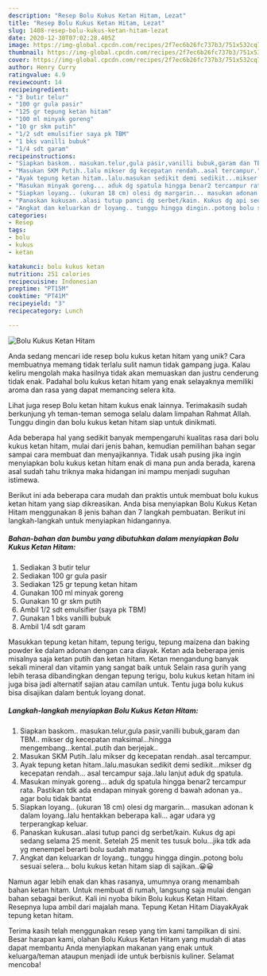 ```yaml
---
description: "Resep Bolu Kukus Ketan Hitam, Lezat"
title: "Resep Bolu Kukus Ketan Hitam, Lezat"
slug: 1408-resep-bolu-kukus-ketan-hitam-lezat
date: 2020-12-30T07:02:28.405Z
image: https://img-global.cpcdn.com/recipes/2f7ec6b26fc737b3/751x532cq70/bolu-kukus-ketan-hitam-foto-resep-utama.jpg
thumbnail: https://img-global.cpcdn.com/recipes/2f7ec6b26fc737b3/751x532cq70/bolu-kukus-ketan-hitam-foto-resep-utama.jpg
cover: https://img-global.cpcdn.com/recipes/2f7ec6b26fc737b3/751x532cq70/bolu-kukus-ketan-hitam-foto-resep-utama.jpg
author: Henry Curry
ratingvalue: 4.9
reviewcount: 14
recipeingredient:
- "3 butir telur"
- "100 gr gula pasir"
- "125 gr tepung ketan hitam"
- "100 ml minyak goreng"
- "10 gr skm putih"
- "1/2 sdt emulsifier saya pk TBM"
- "1 bks vanilli bubuk"
- "1/4 sdt garam"
recipeinstructions:
- "Siapkan baskom.. masukan.telur,gula pasir,vanilli bubuk,garam dan TBM.. mikser dg kecepatan maksimal...hingga mengembang...kental..putih dan berjejak.."
- "Masukan SKM Putih..lalu mikser dg kecepatan rendah..asal tercampur."
- "Ayak tepung ketan hitam..lalu.masukan sedikit demi sedikit...mikser dg kecepatan rendah... asal tercampur saja..lalu lanjut aduk dg spatula."
- "Masukan minyak goreng... aduk dg spatula hingga benar2 tercampur rata. Pastikan tdk ada endapan minyak goreng d bawah adonan ya.. agar bolu tidak bantat"
- "Siapkan loyang.. (ukuran 18 cm) olesi dg margarin... masukan adonan k dalam loyang..lalu hentakkan beberapa kali... agar udara yg terperangkap keluar."
- "Panaskan kukusan..alasi tutup panci dg serbet/kain. Kukus dg api sedang selama 25 menit. Setelah 25 menit tes tusuk bolu...jika tdk ada yg menempel berarti bolu sudah matang."
- "Angkat dan keluarkan dr loyang.. tunggu hingga dingin..potong bolu sesuai selera... bolu kukus ketan hitam siap di sajikan..😀😀"
categories:
- Resep
tags:
- bolu
- kukus
- ketan

katakunci: bolu kukus ketan 
nutrition: 251 calories
recipecuisine: Indonesian
preptime: "PT15M"
cooktime: "PT41M"
recipeyield: "3"
recipecategory: Lunch

---
```



![Bolu Kukus Ketan Hitam](https://img-global.cpcdn.com/recipes/2f7ec6b26fc737b3/751x532cq70/bolu-kukus-ketan-hitam-foto-resep-utama.jpg)

Anda sedang mencari ide resep bolu kukus ketan hitam yang unik? Cara membuatnya memang tidak terlalu sulit namun tidak gampang juga. Kalau keliru mengolah maka hasilnya tidak akan memuaskan dan justru cenderung tidak enak. Padahal bolu kukus ketan hitam yang enak selayaknya memiliki aroma dan rasa yang dapat memancing selera kita.

Lihat juga resep Bolu ketan hitam kukus enak lainnya. Terimakasih sudah berkunjung yh teman-teman semoga selalu dalam limpahan Rahmat Allah. Tunggu dingin dan bolu kukus ketan hitam siap untuk dinikmati.

Ada beberapa hal yang sedikit banyak mempengaruhi kualitas rasa dari bolu kukus ketan hitam, mulai dari jenis bahan, kemudian pemilihan bahan segar sampai cara membuat dan menyajikannya. Tidak usah pusing jika ingin menyiapkan bolu kukus ketan hitam enak di mana pun anda berada, karena asal sudah tahu triknya maka hidangan ini mampu menjadi suguhan istimewa.


Berikut ini ada beberapa cara mudah dan praktis untuk membuat bolu kukus ketan hitam yang siap dikreasikan. Anda bisa menyiapkan Bolu Kukus Ketan Hitam menggunakan 8 jenis bahan dan 7 langkah pembuatan. Berikut ini langkah-langkah untuk menyiapkan hidangannya.

<!--inarticleads1-->

##### Bahan-bahan dan bumbu yang dibutuhkan dalam menyiapkan Bolu Kukus Ketan Hitam:

1. Sediakan 3 butir telur
1. Sediakan 100 gr gula pasir
1. Sediakan 125 gr tepung ketan hitam
1. Gunakan 100 ml minyak goreng
1. Gunakan 10 gr skm putih
1. Ambil 1/2 sdt emulsifier (saya pk TBM)
1. Gunakan 1 bks vanilli bubuk
1. Ambil 1/4 sdt garam


Masukkan tepung ketan hitam, tepung terigu, tepung maizena dan baking powder ke dalam adonan dengan cara diayak. Ketan ada beberapa jenis misalnya saja ketan putih dan ketan hitam. Ketan mengandung banyak sekali mineral dan vitamin yang sangat baik untuk Selain rasa gurih yang lebih terasa dibandingkan dengan tepung terigu, bolu kukus ketan hitam ini juga bisa jadi alternatif sajian atau camilan untuk. Tentu juga bolu kukus bisa disajikan dalam bentuk loyang donat. 

<!--inarticleads2-->

##### Langkah-langkah menyiapkan Bolu Kukus Ketan Hitam:

1. Siapkan baskom.. masukan.telur,gula pasir,vanilli bubuk,garam dan TBM.. mikser dg kecepatan maksimal...hingga mengembang...kental..putih dan berjejak..
1. Masukan SKM Putih..lalu mikser dg kecepatan rendah..asal tercampur.
1. Ayak tepung ketan hitam..lalu.masukan sedikit demi sedikit...mikser dg kecepatan rendah... asal tercampur saja..lalu lanjut aduk dg spatula.
1. Masukan minyak goreng... aduk dg spatula hingga benar2 tercampur rata. Pastikan tdk ada endapan minyak goreng d bawah adonan ya.. agar bolu tidak bantat
1. Siapkan loyang.. (ukuran 18 cm) olesi dg margarin... masukan adonan k dalam loyang..lalu hentakkan beberapa kali... agar udara yg terperangkap keluar.
1. Panaskan kukusan..alasi tutup panci dg serbet/kain. Kukus dg api sedang selama 25 menit. Setelah 25 menit tes tusuk bolu...jika tdk ada yg menempel berarti bolu sudah matang.
1. Angkat dan keluarkan dr loyang.. tunggu hingga dingin..potong bolu sesuai selera... bolu kukus ketan hitam siap di sajikan..😀😀


Namun agar lebih enak dan khas rasanya, umumnya orang menambah bahan ketan hitam. Untuk membuat di rumah, langsung saja mulai dengan bahan sebagai berikut. Kali ini nyoba bikin Bolu kukus Ketan Hitam. Resepnya lupa ambil dari majalah mana. Tepung Ketan Hitam DiayakAyak tepung ketan hitam. 

Terima kasih telah menggunakan resep yang tim kami tampilkan di sini. Besar harapan kami, olahan Bolu Kukus Ketan Hitam yang mudah di atas dapat membantu Anda menyiapkan makanan yang enak untuk keluarga/teman ataupun menjadi ide untuk berbisnis kuliner. Selamat mencoba!
